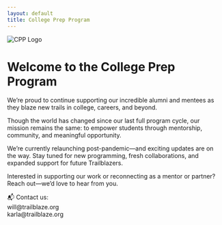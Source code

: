 ```yaml
---
layout: default
title: College Prep Program
---
```


<div class="hero text-center">
  <img src="{{ '/assets/images/logo.png' | relative_url }}" alt="CPP Logo" class="logo" />
  <h1>Welcome to the College Prep Program</h1>
</div>

<div class="content">
  <p>We’re proud to continue supporting our incredible alumni and mentees as they blaze new trails in college, careers, and beyond.</p>
  <p>Though the world has changed since our last full program cycle, our mission remains the same: to empower students through mentorship, community, and meaningful opportunity.</p>
  <p>We’re currently relaunching post-pandemic—and exciting updates are on the way. Stay tuned for new programming, fresh collaborations, and expanded support for future Trailblazers.</p>
  <p>Interested in supporting our work or reconnecting as a mentor or partner? Reach out—we’d love to hear from you.</p>
  <p>📬 Contact us:<br>will@trailblaze.org<br>karla@trailblaze.org</p>
</div>
